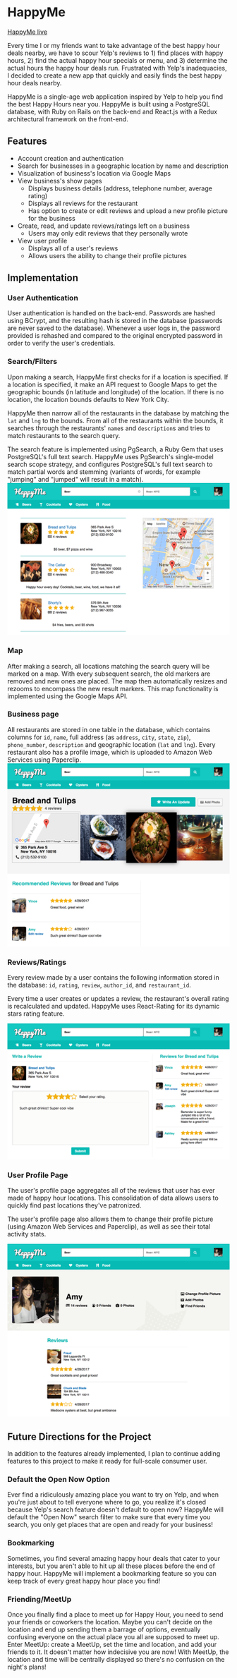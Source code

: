 # HappyMe

[HappyMe live](https://happy-me.herokuapp.com/)

Every time I or my friends want to take advantage of the best happy hour deals nearby, we have to scour Yelp's reviews to 1) find places with happy hours, 2) find the actual happy hour specials or menu, and 3) determine the actual hours the happy hour deals run. Frustrated with Yelp's inadequacies, I decided to create a new app that quickly and easily finds the best happy hour deals nearby.

HappyMe is a single-age web application inspired by Yelp to help you find the best Happy Hours near you. HappyMe is built using a PostgreSQL database, with Ruby on Rails on the back-end and React.js with a Redux architectural framework on the front-end.


## Features
* Account creation and authentication
* Search for businesses in a geographic location by name and description
* Visualization of business's location via Google Maps
* View business's show pages
    * Displays business details (address, telephone number, average rating)
    * Displays all reviews for the restaurant
    * Has option to create or edit reviews and upload a new profile picture for the business
* Create, read, and update reviews/ratings left on a business
    * Users may only edit reviews that they personally wrote
* View user profile
    * Displays all of a user's reviews
    * Allows users the ability to change their profile pictures


## Implementation
### User Authentication
User authentication is handled on the back-end. Passwords are hashed using BCrypt, and the resulting hash is stored in the database (passwords are never saved to the database). Whenever a user logs in, the password provided is rehashed and compared to the original encrypted password in order to verify the user's credentials.

### Search/Filters
Upon making a search, HappyMe first checks for if a location is specified. If a location is specified, it make an API request to Google Maps to get the geographic bounds (in latitude and longitude) of the location. If there is no location, the location bounds defaults to New York City.

HappyMe then narrow all of the restaurants in the database by matching the `lat` and `lng` to the bounds. From all of the restaurants within the bounds, it searches through the restaurants' `name`s and `description`s and tries to match restaurants to the search query.

The search feature is implemented using PgSearch, a Ruby Gem that uses PostgreSQL's full text search. HappyMe uses PgSearch's single-model search scope strategy, and configures PostgreSQL's full text search to match partial words and stemming (variants of words, for example "jumping" and "jumped" will result in a match).
![Screenshot of User Profile Page](/app/assets/images/readme_shots/r_index.png)

### Map
After making a search, all locations matching the search query will be marked on a map. With every subsequent search, the old markers are removed and new ones are placed. The map then automatically resizes and rezooms to encompass the new result markers. This map functionality is implemented using the Google Maps API.

### Business page
All restaurants are stored in one table in the database, which contains columns for `id`, `name`, full address (as `address`, `city`, `state`, `zip`), `phone_number`, `description` and geographic location (`lat` and `lng`). Every restaurant also has a profile image, which is uploaded to Amazon Web Services using Paperclip.
![Screenshot of User Profile Page](/app/assets/images/readme_shots/r_show.png)

### Reviews/Ratings
Every review made by a user contains the following information stored in the database: `id`, `rating`, `review`, `author_id`, and `restaurant_id`.

Every time a user creates or updates a review, the restaurant's overall rating is recalculated and updated. HappyMe uses React-Rating for its dynamic stars rating feature.

![Screenshot of User Profile Page](/app/assets/images/readme_shots/review.png)

### User Profile Page
The user's profile page aggregates all of the reviews that user has ever made of happy hour locations. This consolidation of data allows users to quickly find past locations they've patronized.

The user's profile page also allows them to change their profile picture (using Amazon Web Services and Paperclip), as well as see their total activity stats.

![Screenshot of User Profile Page](/app/assets/images/readme_shots/user_prof.png)


## Future Directions for the Project
In addition to the features already implemented, I plan to continue adding features to this project to make it ready for full-scale consumer user.

### Default the Open Now Option
Ever find a ridiculously amazing place you want to try on Yelp, and when you're just about to tell everyone where to go, you realize it's closed because Yelp's search feature doesn't default to open now? HappyMe will default the "Open Now" search filter to make sure that every time you search, you only get places that are open and ready for your business!

### Bookmarking
Sometimes, you find several amazing happy hour deals that cater to your interests, but you aren't able to hit up all these places before the end of happy hour. HappyMe will implement a bookmarking feature so you can keep track of every great happy hour place you find!

### Friending/MeetUp
Once you finally find a place to meet up for Happy Hour, you need to send your friends or coworkers the location. Maybe you can't decide on the location and end up sending them a barrage of options, eventually confusing everyone on the actual place you all are supposed to meet up. Enter MeetUp: create a MeetUp, set the time and location, and add your friends to it. It doesn't matter how indecisive you are now! With MeetUp, the location and time will be centrally displayed so there's no confusion on the night's plans!
